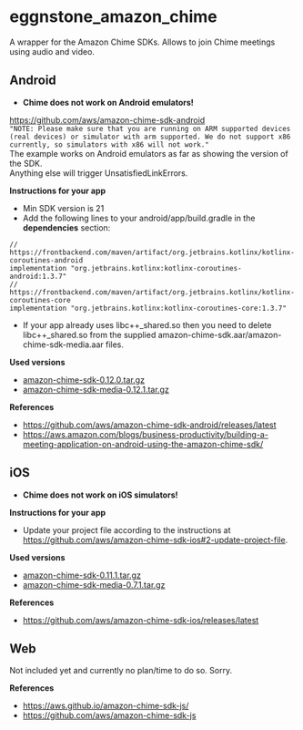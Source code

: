 # eggnstone_amazon_chime

A wrapper for the Amazon Chime SDKs. Allows to join Chime meetings using audio and video.

## Android

* **Chime does not work on Android emulators!**

https://github.com/aws/amazon-chime-sdk-android  
```"NOTE: Please make sure that you are running on ARM supported devices (real devices) or simulator with arm supported. We do not support x86 currently, so simulators with x86 will not work."```  
The example works on Android emulators as far as showing the version of the SDK.  
Anything else will trigger UnsatisfiedLinkErrors.

**Instructions for your app**

* Min SDK version is 21
* Add the following lines to your android/app/build.gradle in the **dependencies** section:
```
// https://frontbackend.com/maven/artifact/org.jetbrains.kotlinx/kotlinx-coroutines-android  
implementation "org.jetbrains.kotlinx:kotlinx-coroutines-android:1.3.7"  
// https://frontbackend.com/maven/artifact/org.jetbrains.kotlinx/kotlinx-coroutines-core  
implementation "org.jetbrains.kotlinx:kotlinx-coroutines-core:1.3.7"  
```
* If your app already uses libc++_shared.so then you need to delete libc++_shared.so from the supplied amazon-chime-sdk.aar/amazon-chime-sdk-media.aar files.
  
**Used versions**
* [amazon-chime-sdk-0.12.0.tar.gz](https://amazon-chime-sdk-android.s3.amazonaws.com/sdk/0.12.0/amazon-chime-sdk-0.12.0.tar.gz)
* [amazon-chime-sdk-media-0.12.1.tar.gz](https://amazon-chime-sdk-android.s3.amazonaws.com/media/0.12.1/amazon-chime-sdk-media-0.12.1.tar.gz)

**References**
* https://github.com/aws/amazon-chime-sdk-android/releases/latest
* https://aws.amazon.com/blogs/business-productivity/building-a-meeting-application-on-android-using-the-amazon-chime-sdk/

## iOS

* **Chime does not work on iOS simulators!**

**Instructions for your app**

* Update your project file according to the instructions at https://github.com/aws/amazon-chime-sdk-ios#2-update-project-file.

**Used versions**
* [amazon-chime-sdk-0.11.1.tar.gz](https://amazon-chime-sdk-ios.s3.amazonaws.com/sdk-without-bitcode/0.11.1/AmazonChimeSDK-0.11.1.tar.gz)
* [amazon-chime-sdk-media-0.7.1.tar.gz](https://amazon-chime-sdk-ios.s3.amazonaws.com/media-without-bitcode/0.7.1/AmazonChimeSDKMedia-0.7.1.tar.gz)

**References**
* https://github.com/aws/amazon-chime-sdk-ios/releases/latest

## Web

Not included yet and currently no plan/time to do so. Sorry.

**References**
* https://aws.github.io/amazon-chime-sdk-js/
* https://github.com/aws/amazon-chime-sdk-js
